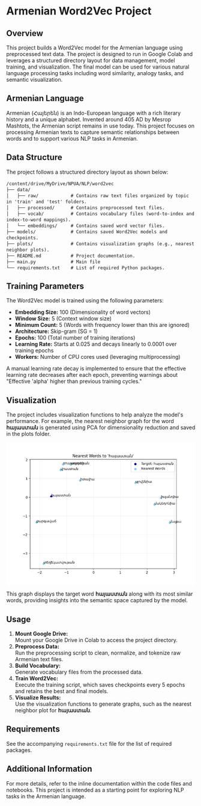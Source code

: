 # Armenian Word2Vec Project

## Overview
This project builds a Word2Vec model for the Armenian language using preprocessed text data. The project is designed to run in Google Colab and leverages a structured directory layout for data management, model training, and visualization. The final model can be used for various natural language processing tasks including word similarity, analogy tasks, and semantic visualization.

## Armenian Language
Armenian (Հայերեն) is an Indo-European language with a rich literary history and a unique alphabet. Invented around 405 AD by Mesrop Mashtots, the Armenian script remains in use today. This project focuses on processing Armenian texts to capture semantic relationships between words and to support various NLP tasks in Armenian.

## Data Structure
The project follows a structured directory layout as shown below:

```
/content/drive/MyDrive/NPUA/NLP/word2vec
├── data/
│   ├── raw/            # Contains raw text files organized by topic in 'train' and 'test' folders.
│   ├── processed/      # Contains preprocessed text files.
│   ├── vocab/          # Contains vocabulary files (word-to-index and index-to-word mappings).
│   └── embeddings/     # Contains saved word vector files.
├── models/             # Contains saved Word2Vec models and checkpoints.
├── plots/              # Contains visualization graphs (e.g., nearest neighbor plots).
├── README.md           # Project documentation.
├── main.py             # Main file
└── requirements.txt    # List of required Python packages.
```

## Training Parameters
The Word2Vec model is trained using the following parameters:
- **Embedding Size:** 100 (Dimensionality of word vectors)
- **Window Size:** 5 (Context window size)
- **Minimum Count:** 5 (Words with frequency lower than this are ignored)
- **Architecture:** Skip-gram (SG = 1)
- **Epochs:** 100 (Total number of training iterations)
- **Learning Rate:** Starts at 0.025 and decays linearly to 0.0001 over training epochs
- **Workers:** Number of CPU cores used (leveraging multiprocessing)

A manual learning rate decay is implemented to ensure that the effective learning rate decreases after each epoch, preventing warnings about "Effective 'alpha' higher than previous training cycles."

## Visualization
The project includes visualization functions to help analyze the model's performance. For example, the nearest neighbor graph for the word **հայաստան** is generated using PCA for dimensionality reduction and saved in the plots folder.

![հայաստան Visualization](plots/հայաստան_nearest.png)

This graph displays the target word **հայաստան** along with its most similar words, providing insights into the semantic space captured by the model.

## Usage
1. **Mount Google Drive:**  
   Mount your Google Drive in Colab to access the project directory.
2. **Preprocess Data:**  
   Run the preprocessing script to clean, normalize, and tokenize raw Armenian text files.
3. **Build Vocabulary:**  
   Generate vocabulary files from the processed data.
4. **Train Word2Vec:**  
   Execute the training script, which saves checkpoints every 5 epochs and retains the best and final models.
5. **Visualize Results:**  
   Use the visualization functions to generate graphs, such as the nearest neighbor plot for **հայաստան**.

## Requirements
See the accompanying `requirements.txt` file for the list of required packages.

## Additional Information
For more details, refer to the inline documentation within the code files and notebooks. This project is intended as a starting point for exploring NLP tasks in the Armenian language.